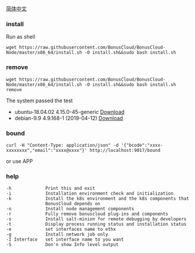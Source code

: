 
[简体中文](README_zh.md)
### install
Run as shell
```
wget https://raw.githubusercontent.com/BonusCloud/BonusCloud-Node/master/x86_64/install.sh -O install.sh&&sudo bash install.sh
```
### remove
```
wget https://raw.githubusercontent.com/BonusCloud/BonusCloud-Node/master/x86_64/install.sh -O install.sh&&sudo bash install.sh remove
```

The system passed the test
- ubuntu-18.04.02 4.15.0-45-generic [Download](https://www.ubuntu.com/download/server)
- debian-9.9 4.9.168-1 (2019-04-12) [Download](https://www.debian.org/distrib/)

### bound
```
curl -H "Content-Type: application/json" -d '{"bcode":"xxxx-xxxxxxxx","email":"xxxx@xxxx"}' http://localhost:9017/bound
```
or use APP

### help

    -h             Print this and exit
    -i             Installation environment check and initialization
    -k             Install the k8s environment and the k8s components that
                   BonusCloud depends on
    -n             Install node management components
    -r             Fully remove bonuscloud plug-ins and components
    -s             Install salt-minion for remote debugging by developers
    -t             Display process running status and installation status
    -e             set interfaces name to ethx
    -g             Install network job only
    -I Interface   set interface name to you want
    -S             Don'n show Info level output
